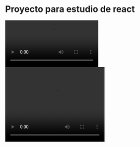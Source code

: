 # Proyecto para estudio de react

![](demo.mov)
<video width="320" height="240" controls>
  <source src="demo.mov" type="video/mov">
</video>

